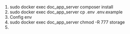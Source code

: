1. sudo docker exec doc_app_server composer install
2. sudo docker exec doc_app_server cp .env .env.example
3. Config env
4. sudo docker exec doc_app_server chmod -R 777 storage
5. 